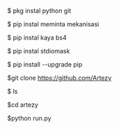 $ pkg instal python git

$ pip instal meminta mekanisasi

$ pip instal kaya bs4

$ pip instal stdiomask

$ pip install --upgrade pip

$git clone https://github.com/Artezy

$ ls

$cd artezy

$python run.py
